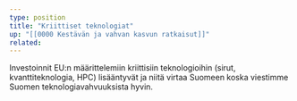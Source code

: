 ```yaml
---
type: position
title: "Kriittiset teknologiat"
up: "[[0000 Kestävän ja vahvan kasvun ratkaisut]]"
related:
---
```


Investoinnit EU:n määrittelemiin kriittisiin teknologioihin (sirut, kvanttiteknologia, HPC) lisääntyvät ja niitä virtaa Suomeen koska viestimme Suomen teknologiavahvuuksista hyvin.